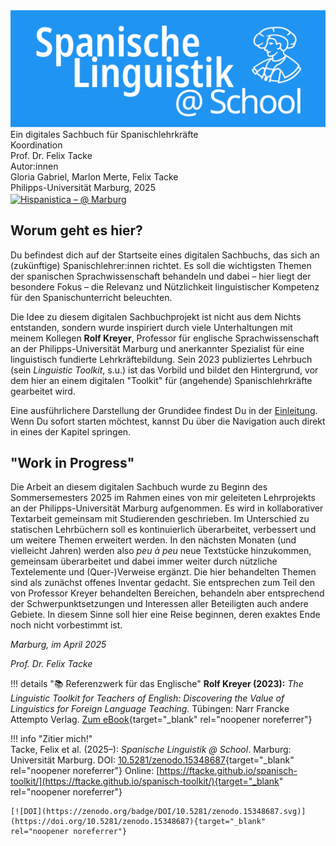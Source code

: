 <div class="logo-container">
  <img src="assets/images/toolkit_logo.png" alt="Spanisch Toolkit Logo" class="logo-image"/>
  <div class="logo-caption">
    <div class="subtitle">Ein digitales Sachbuch für Spanischlehrkräfte</div>
    <div class="coordination">Koordination</div>
    <div class="coordination-name">Prof. Dr. Felix Tacke</div>
    <div class="authors">Autor:innen</div>
    <div class="author-names">Gloria Gabriel, Marlon Merte, Felix Tacke</div>
    <div class="place">Philipps-Universität Marburg, 2025</div>
    <div class="badge">
      <a href="https://hispanistica.online.uni-marburg.de"
      target="_blank" rel="noopener noreferrer">
      <img src="https://img.shields.io/badge/Hispanistica-@%20Marburg-4287f5?style=flat"
          alt="Hispanistica – @ Marburg"
          style="vertical-align:middle" />
      </a>
    </div>
  </div>
</div>

## Worum geht es hier?

Du befindest dich auf der Startseite eines digitalen Sachbuchs, das sich an (zukünftige) Spanischlehrer:innen richtet. Es soll die wichtigsten Themen der spanischen Sprachwissenschaft behandeln und dabei – hier liegt der besondere Fokus – die Relevanz und Nützlichkeit linguistischer Kompetenz für den Spanischunterricht beleuchten.

Die Idee zu diesem digitalen Sachbuchprojekt ist nicht aus dem Nichts entstanden, sondern wurde inspiriert durch viele Unterhaltungen mit meinem Kollegen **Rolf Kreyer**, Professor für englische Sprachwissenschaft an der Philipps-Universität Marburg und anerkannter Spezialist für eine linguistisch fundierte Lehrkräftebildung. Sein 2023 publiziertes Lehrbuch (sein *Linguistic Toolkit*, s.u.) ist das Vorbild und bildet den Hintergrund, vor dem hier an einem digitalen "Toolkit" für (angehende) Spanischlehrkräfte gearbeitet wird.

Eine ausführlichere Darstellung der Grundidee findest Du in der [Einleitung](einleitung.md). Wenn Du sofort starten möchtest, kannst Du über die Navigation auch direkt in eines der Kapitel springen.

## "Work in Progress"
Die Arbeit an diesem digitalen Sachbuch wurde zu Beginn des Sommersemesters 2025 im Rahmen eines von mir geleiteten Lehrprojekts an der Philipps-Universität Marburg aufgenommen. Es wird in kollaborativer Textarbeit gemeinsam mit Studierenden geschrieben. Im Unterschied zu statischen Lehrbüchern soll es kontinuierlich überarbeitet, verbessert und um weitere Themen erweitert werden. In den nächsten Monaten (und vielleicht Jahren) werden also *peu à peu* neue Textstücke hinzukommen, gemeinsam überarbeitet und dabei immer weiter durch nützliche Textelemente und (Quer-)Verweise ergänzt. Die hier behandelten Themen sind als zunächst offenes Inventar gedacht. Sie entsprechen zum Teil den von Professor Kreyer behandelten Bereichen, behandeln aber entsprechend der Schwerpunktsetzungen und Interessen aller Beteiligten auch andere Gebiete. In diesem Sinne soll hier eine Reise beginnen, deren exaktes Ende noch nicht vorbestimmt ist.

*Marburg, im April 2025*

*Prof. Dr. Felix Tacke*

!!! details "📚 Referenzwerk für das Englische"
    **Rolf Kreyer (2023):** *The Linguistic Toolkit for Teachers of English: Discovering the Value of Linguistics for Foreign Language Teaching.*  Tübingen: Narr Francke Attempto Verlag. [Zum eBook](https://www.narr.de/the-linguistic-toolkit-for-teachers-of-english-18611/){target="_blank" rel="noopener noreferrer"}

!!! info "Zitier mich!"  
    Tacke, Felix et al. (2025–): *Spanische Linguistik @ School*. Marburg: Universität Marburg. DOI: [10.5281/zenodo.15348687](https://doi.org/10.5281/zenodo.15348687){target="_blank" rel="noopener noreferrer"} Online: [https://ftacke.github.io/spanisch-toolkit/](https://ftacke.github.io/spanisch-toolkit/){target="_blank" rel="noopener noreferrer"}  

    [![DOI](https://zenodo.org/badge/DOI/10.5281/zenodo.15348687.svg)](https://doi.org/10.5281/zenodo.15348687){target="_blank" rel="noopener noreferrer"}
